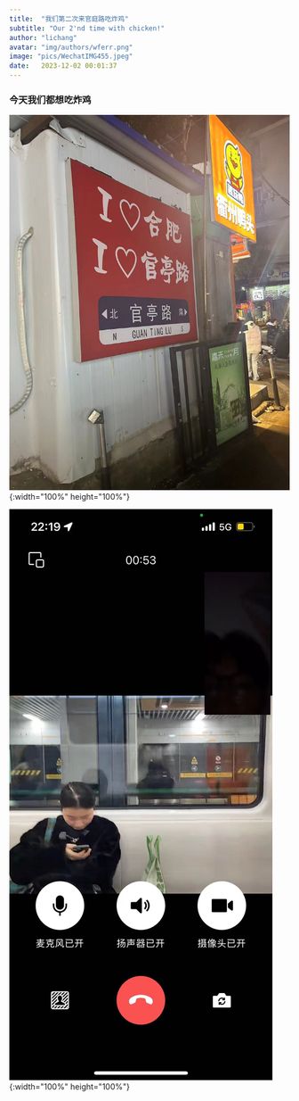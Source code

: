 ```yaml
---
title:  "我们第二次来官庭路吃炸鸡"
subtitle: "Our 2'nd time with chicken!"
author: "lichang"
avatar: "img/authors/wferr.png"
image: "pics/WechatIMG455.jpeg"
date:   2023-12-02 00:01:37
---
```


### 今天我们都想吃炸鸡

![](../pics/WechatIMG455.jpeg){:width="100%" height="100%"}

![](../pics/WechatIMG454.jpeg){:width="100%" height="100%"}